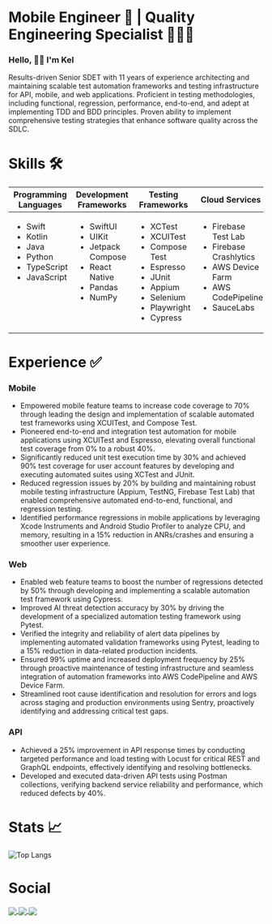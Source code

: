 <h1 align="left"> Mobile Engineer 📱 |  Quality Engineering Specialist 👨🏽‍💻 </h1>

### Hello, 👋🏼 I'm Kel 

Results-driven Senior SDET with 11 years of experience architecting and maintaining scalable test automation frameworks and testing infrastructure for API, mobile, and web applications. Proficient in testing methodologies, including functional, regression, performance, end-to-end, and adept at implementing TDD and BDD principles. Proven ability to implement comprehensive testing strategies that enhance software quality across the SDLC.

# Skills 🛠️

<table style="table-layout: fixed; width: 100%;">
  <thead>
    <tr>
      <th width="20%">Programming Languages</th>
      <th width="20%">Development Frameworks</th>
      <th width="20%">Testing Frameworks</th>
      <th width="20%">Cloud Services</th>
      <th width="20%">Tools</th>
    </tr>
  </thead>
  <tbody>
    <tr>
      <td valign="top">
        <ul>
          <li>Swift</li>
          <li>Kotlin</li>
          <li>Java</li>
          <li>Python</li>
          <li>TypeScript</li>
          <li>JavaScript</li>
        </ul>
      </td>
      <td valign="top">
        <ul>
          <li>SwiftUI</li>
          <li>UIKit</li>
          <li>Jetpack Compose</li>
          <li>React Native</li>
          <li>Pandas</li>
          <li>NumPy</li>
        </ul>
      </td>
      <td valign="top">
        <ul>
          <li>XCTest</li>
          <li>XCUITest</li>
          <li>Compose Test</li>
          <li>Espresso</li>
          <li>JUnit</li>
          <li>Appium</li>
          <li>Selenium</li>
          <li>Playwright</li>
          <li>Cypress</li>
        </ul>
      </td>
      <td valign="top">
        <ul>
          <li>Firebase Test Lab</li>
          <li>Firebase Crashlytics</li>
          <li>AWS Device Farm</li>
          <li>AWS CodePipeline</li>
          <li>SauceLabs</li>
        </ul>
      </td>
      <td valign="top">
        <ul>
          <li>Sentry</li>
          <li>Datadog</li>
          <li>Xcode Instruments</li>
          <li>Android Studio Profiler</li>
          <li>Postman</li>
          <li>Docker</li>
          <li>PostgreSQL</li>
        </ul>
      </td>
    </tr>
  </tbody>
</table>


# Experience ✅

### Mobile
- Empowered mobile feature teams to increase code coverage to 70% through leading the design and implementation of scalable automated test frameworks using XCUITest, and Compose Test.
- Pioneered end-to-end and integration test automation for mobile applications using XCUITest and Espresso, elevating overall functional test coverage from 0% to a robust 40%.
- Significantly reduced unit test execution time by 30% and achieved 90% test coverage for user account features by developing and executing automated suites using XCTest and JUnit.
- Reduced regression issues by 20% by building and maintaining robust mobile testing infrastructure (Appium, TestNG, Firebase Test Lab) that enabled comprehensive automated end-to-end, functional, and regression testing.
- Identified performance regressions in mobile applications by leveraging Xcode Instruments and Android Studio Profiler to analyze CPU, and memory, resulting in a 15% reduction in ANRs/crashes and ensuring a smoother user experience.

### Web
- Enabled web feature teams to boost the number of regressions detected by 50% through developing and implementing a scalable automation test framework using Cypress.
- Improved AI threat detection accuracy by 30% by driving the development of a specialized automation testing framework using Pytest.
- Verified the integrity and reliability of alert data pipelines by implementing automated validation frameworks using Pytest, leading to a 15% reduction in data-related production incidents.
- Ensured 99% uptime and increased deployment frequency by 25% through proactive maintenance of testing infrastructure and seamless integration of automation frameworks into AWS CodePipeline and AWS Device Farm.
- Streamlined root cause identification and resolution for errors and logs across staging and production environments using Sentry, proactively identifying and addressing critical test gaps.

### API
- Achieved a 25% improvement in API response times by conducting targeted performance and load testing with Locust for critical REST and GraphQL endpoints, effectively identifying and resolving bottlenecks.
- Developed and executed data-driven API tests using Postman collections, verifying backend service reliability and performance, which reduced defects by 40%.

# Stats 📈

![Top Langs](https://github-readme-stats.vercel.app/api/top-langs/?username=KelCodesStuff&theme=gotham)

# Social

<p align="left">
  <a href="https://linkedin.com/in/kelcodes" > <img align="center" src="https://img.icons8.com/color/50/linkedin.png"/> </a>
  <a href="https://twitter.com/kelcodesstuff" > <img align="center" src="https://img.icons8.com/color/50/twitter.png"/> </a>
  <a href="https://twitch.com/kelcodes" > <img align="center" src="https://img.icons8.com/color/50/twitch.png"/> </a>
</p>
